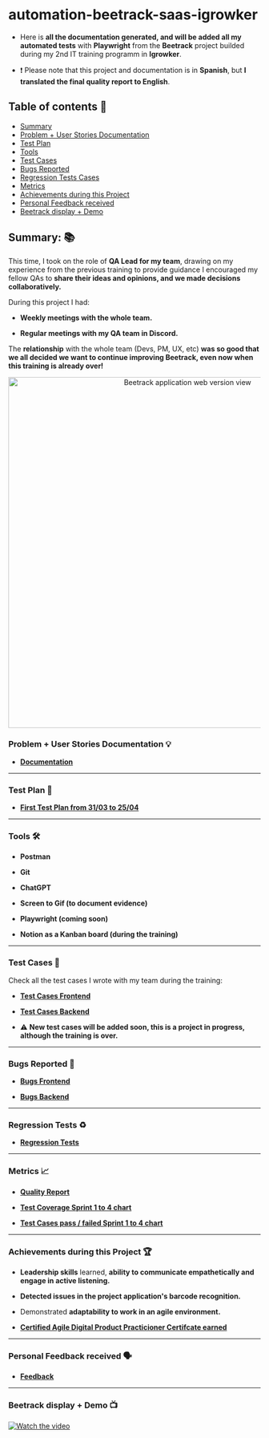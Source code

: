 # automation-beetrack-saas-igrowker

- Here is **all the documentation generated, and will be added all my automated tests** with **Playwright** from the **Beetrack** project builded during my 2nd IT training programm in **Igrowker**.
  
- ❗ Please note that this project and documentation is in **Spanish**, but **I translated the final quality report to English**.



## Table of contents 📖

- [Summary](https://github.com/marianaluduena/automation-beetrack-saas-igrowker/blob/main/README.md#summary-)
- [Problem + User Stories Documentation](https://github.com/marianaluduena/automation-beetrack-saas-igrowker/blob/main/README.md#problem--user-stories-documentation-)
- [Test Plan](https://github.com/marianaluduena/automation-beetrack-saas-igrowker/blob/main/README.md#test-plan-)
- [Tools](https://github.com/marianaluduena/automation-beetrack-saas-igrowker/blob/main/README.md#tools-%EF%B8%8F)
- [Test Cases](https://github.com/marianaluduena/automation-beetrack-saas-igrowker/blob/main/README.md#test-cases-)
- [Bugs Reported](https://github.com/marianaluduena/automation-beetrack-saas-igrowker/blob/main/README.md#bugs-reported-)
- [Regression Tests Cases](https://github.com/marianaluduena/automation-beetrack-saas-igrowker/blob/main/README.md#regression-tests-%EF%B8%8F)
- [Metrics](https://github.com/marianaluduena/automation-beetrack-saas-igrowker/blob/main/README.md#metrics-)
- [Achievements during this Project](https://github.com/marianaluduena/automation-beetrack-saas-igrowker/blob/main/README.md#achievements-during-this-project-)
- [Personal Feedback received](https://github.com/marianaluduena/automation-beetrack-saas-igrowker/blob/main/README.md#personal-feedback-received-%EF%B8%8F)
- [Beetrack display + Demo](https://github.com/marianaluduena/automation-beetrack-saas-igrowker/blob/main/README.md#beetrack-display--demo-)


## Summary: 📚

This time, I took on the role of **QA Lead for my team**, drawing on my experience from the previous training to provide guidance  I encouraged my fellow QAs to **share their ideas and opinions, and we made decisions collaboratively.**

During this project I had:

- **Weekly meetings with the whole team.**

- **Regular meetings with my QA team in Discord.**


The **relationship** with the whole team (Devs, PM, UX, etc) **was so good that we all decided we want to continue improving Beetrack, even now when this training is already over!**

<div align = "center">
<img src = https://github.com/user-attachments/assets/61a994c5-4355-456b-a4c4-6851722ce1e8 alt = "Beetrack application web version view" width= "700" />
 </div>


### Problem + User Stories Documentation 💡

- **[Documentation](https://drive.google.com/file/d/1OAXpLSSD0jjHUW0n-xeV-kHk1k3ziOWR/view?usp=drive_link)**

----------------------------------------------

### Test Plan 🥼

- **[First Test Plan from 31/03 to 25/04](https://docs.google.com/spreadsheets/d/1d5EiiYvCODwzDfXZEHQzHU66Fl1i316l_bth41LMUEw/edit?usp=drive_link)**

----------------------------------------------
### Tools 🛠️

- **Postman**
  
- **Git**
  
- **ChatGPT**
  
- **Screen to Gif (to document evidence)**
  
- **Playwright (coming soon)**
  
- **Notion as a Kanban board (during the training)**
  
----------------------------------------------

### Test Cases 🧪

 Check all the test cases I wrote with my team during the training:
  
- **[Test Cases Frontend](https://docs.google.com/spreadsheets/d/1uykHCKK-A4JUwGGRW-Z5wjBGbivIeCpkqPwHloCJkEU/edit?usp=sharing)**
  
- **[Test Cases Backend](https://docs.google.com/spreadsheets/d/1Kwpc21lkXUPOiRNzhk2rsUYMVguOY7G-ghyEqR2f58k/edit?usp=drive_link)**
  
- ⚠️ **New test cases will be added soon, this is a project in progress, although the training is over.**

----------------------------------------------

### Bugs Reported 🐞

- **[Bugs Frontend](https://drive.google.com/drive/folders/1MJfPzZqwfERjs0NoZx1tnycIyoXCBDRk?usp=drive_link)**
  
- **[Bugs Backend](https://drive.google.com/drive/folders/1VUIhk2o9TsmmPAwinAWWBmX5ngDQzlmY?usp=drive_link)**

----------------------------------------------

### Regression Tests ♻️

- **[Regression Tests](https://docs.google.com/spreadsheets/d/1ix-ya-A7plz7JgMlWkkLlXU2pLpq68VtzrcNn01kD6Q/edit?usp=drive_link)**

----------------------------------------------

### Metrics 📈

- **[Quality Report](https://drive.google.com/file/d/1vxMWmNN5GafDN13Bs_KTLdqIsXtex2yv/view?usp=drive_link)**
  
- **[Test Coverage Sprint 1 to 4 chart](https://drive.google.com/file/d/1sQzAd396gyBbmSJP1nXHOQitWnM7AwC7/view?usp=drive_link)**
  
- **[Test Cases pass / failed Sprint 1 to 4 chart](https://drive.google.com/file/d/19UCuZWzUrYZ9Rt3eI9RVveMcQ9NI6lYX/view?usp=sharing)**
----------------------------------------------

### Achievements during this Project 🏆

- **Leadership skills** learned, **ability to communicate empathetically and engage in active listening.**
  
- **Detected issues in the project application's barcode recognition.**
  
- Demonstrated **adaptability to work in an agile environment.**
  
- **[Certified Agile Digital Product Practicioner Certifcate earned](https://drive.google.com/file/d/1jNR8FJl5U1WbpEpg0Ipj6YqiOFVNeUAD/view?usp=drive_link)**

----------------------------------------------

### Personal Feedback received 🗣️

- **[Feedback](https://drive.google.com/file/d/1gS9lFUJl615KAwAKK3c9j1gmat37Y_5A/view?usp=sharing)**

----------------------------------------------

### Beetrack display + Demo 📺

[![Watch the video](https://img.youtube.com/vi/LSPOtkBYW_s/maxresdefault.jpg)](https://youtu.be/LSPOtkBYW_s)

